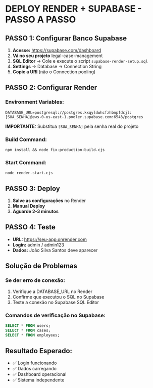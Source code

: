 # DEPLOY RENDER + SUPABASE - PASSO A PASSO

## PASSO 1: Configurar Banco Supabase

1. **Acesse:** https://supabase.com/dashboard
2. **Vá no seu projeto** legal-case-management  
3. **SQL Editor** → Cole e execute o script `supabase-render-setup.sql`
4. **Settings** → Database → Connection String
5. **Copie a URI** (não o Connection pooling)

## PASSO 2: Configurar Render

### Environment Variables:
```
DATABASE_URL=postgresql://postgres.kxqyldwhcfzhbnpfdcjl:[SUA_SENHA]@aws-0-us-east-1.pooler.supabase.com:6543/postgres
```

**IMPORTANTE:** Substitua `[SUA_SENHA]` pela senha real do projeto

### Build Command:
```
npm install && node fix-production-build.cjs
```

### Start Command:  
```
node render-start.cjs
```

## PASSO 3: Deploy

1. **Salve as configurações** no Render
2. **Manual Deploy**
3. **Aguarde 2-3 minutos**

## PASSO 4: Teste

- **URL:** https://seu-app.onrender.com
- **Login:** admin / admin123
- **Dados:** João Silva Santos deve aparecer

## Solução de Problemas

### Se der erro de conexão:
1. Verifique a DATABASE_URL no Render
2. Confirme que executou o SQL no Supabase
3. Teste a conexão no Supabase SQL Editor

### Comandos de verificação no Supabase:
```sql
SELECT * FROM users;
SELECT * FROM cases;  
SELECT * FROM employees;
```

## Resultado Esperado:
- ✅ Login funcionando
- ✅ Dados carregando
- ✅ Dashboard operacional
- ✅ Sistema independente